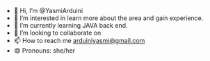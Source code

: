 - 👋 Hi, I’m @YasmiArduini
- 👀 I’m interested in learn more about the area and gain experience.
- 🌱 I’m currently learning JAVA back end.
- 💞️ I’m looking to collaborate on 
- 📫 How to reach me arduiniyasmi@gmail.com
- 😄 Pronouns: she/her


<!---
YasmiArduini/YasmiArduini is a ✨ special ✨ repository because its `README.md` (this file) appears on your GitHub profile.
You can click the Preview link to take a look at your changes.
--->
